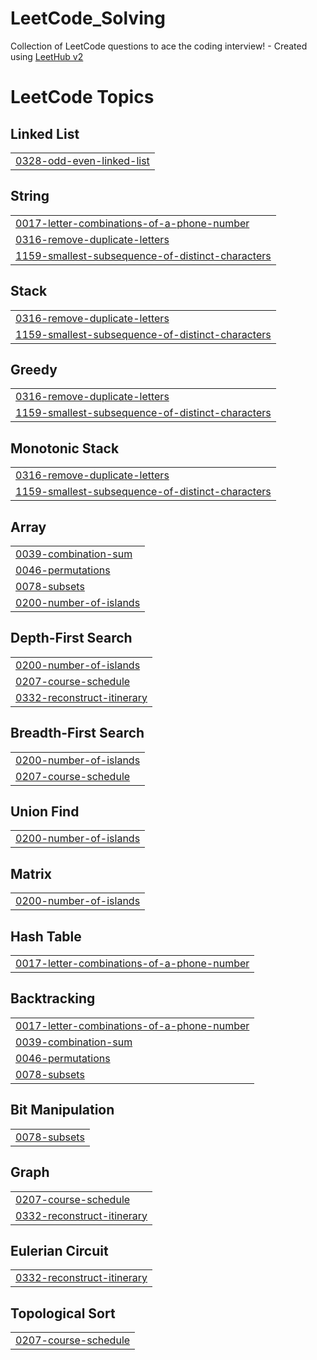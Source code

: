 # LeetCode_Solving
Collection of LeetCode questions to ace the coding interview! - Created using [LeetHub v2](https://github.com/arunbhardwaj/LeetHub-2.0)

<!---LeetCode Topics Start-->
# LeetCode Topics
## Linked List
|  |
| ------- |
| [0328-odd-even-linked-list](https://github.com/KimGiii/Algorithm/tree/master/0328-odd-even-linked-list) |
## String
|  |
| ------- |
| [0017-letter-combinations-of-a-phone-number](https://github.com/KimGiii/Algorithm/tree/master/0017-letter-combinations-of-a-phone-number) |
| [0316-remove-duplicate-letters](https://github.com/KimGiii/Algorithm/tree/master/0316-remove-duplicate-letters) |
| [1159-smallest-subsequence-of-distinct-characters](https://github.com/KimGiii/Algorithm/tree/master/1159-smallest-subsequence-of-distinct-characters) |
## Stack
|  |
| ------- |
| [0316-remove-duplicate-letters](https://github.com/KimGiii/Algorithm/tree/master/0316-remove-duplicate-letters) |
| [1159-smallest-subsequence-of-distinct-characters](https://github.com/KimGiii/Algorithm/tree/master/1159-smallest-subsequence-of-distinct-characters) |
## Greedy
|  |
| ------- |
| [0316-remove-duplicate-letters](https://github.com/KimGiii/Algorithm/tree/master/0316-remove-duplicate-letters) |
| [1159-smallest-subsequence-of-distinct-characters](https://github.com/KimGiii/Algorithm/tree/master/1159-smallest-subsequence-of-distinct-characters) |
## Monotonic Stack
|  |
| ------- |
| [0316-remove-duplicate-letters](https://github.com/KimGiii/Algorithm/tree/master/0316-remove-duplicate-letters) |
| [1159-smallest-subsequence-of-distinct-characters](https://github.com/KimGiii/Algorithm/tree/master/1159-smallest-subsequence-of-distinct-characters) |
## Array
|  |
| ------- |
| [0039-combination-sum](https://github.com/KimGiii/Algorithm/tree/master/0039-combination-sum) |
| [0046-permutations](https://github.com/KimGiii/Algorithm/tree/master/0046-permutations) |
| [0078-subsets](https://github.com/KimGiii/Algorithm/tree/master/0078-subsets) |
| [0200-number-of-islands](https://github.com/KimGiii/Algorithm/tree/master/0200-number-of-islands) |
## Depth-First Search
|  |
| ------- |
| [0200-number-of-islands](https://github.com/KimGiii/Algorithm/tree/master/0200-number-of-islands) |
| [0207-course-schedule](https://github.com/KimGiii/Algorithm/tree/master/0207-course-schedule) |
| [0332-reconstruct-itinerary](https://github.com/KimGiii/Algorithm/tree/master/0332-reconstruct-itinerary) |
## Breadth-First Search
|  |
| ------- |
| [0200-number-of-islands](https://github.com/KimGiii/Algorithm/tree/master/0200-number-of-islands) |
| [0207-course-schedule](https://github.com/KimGiii/Algorithm/tree/master/0207-course-schedule) |
## Union Find
|  |
| ------- |
| [0200-number-of-islands](https://github.com/KimGiii/Algorithm/tree/master/0200-number-of-islands) |
## Matrix
|  |
| ------- |
| [0200-number-of-islands](https://github.com/KimGiii/Algorithm/tree/master/0200-number-of-islands) |
## Hash Table
|  |
| ------- |
| [0017-letter-combinations-of-a-phone-number](https://github.com/KimGiii/Algorithm/tree/master/0017-letter-combinations-of-a-phone-number) |
## Backtracking
|  |
| ------- |
| [0017-letter-combinations-of-a-phone-number](https://github.com/KimGiii/Algorithm/tree/master/0017-letter-combinations-of-a-phone-number) |
| [0039-combination-sum](https://github.com/KimGiii/Algorithm/tree/master/0039-combination-sum) |
| [0046-permutations](https://github.com/KimGiii/Algorithm/tree/master/0046-permutations) |
| [0078-subsets](https://github.com/KimGiii/Algorithm/tree/master/0078-subsets) |
## Bit Manipulation
|  |
| ------- |
| [0078-subsets](https://github.com/KimGiii/Algorithm/tree/master/0078-subsets) |
## Graph
|  |
| ------- |
| [0207-course-schedule](https://github.com/KimGiii/Algorithm/tree/master/0207-course-schedule) |
| [0332-reconstruct-itinerary](https://github.com/KimGiii/Algorithm/tree/master/0332-reconstruct-itinerary) |
## Eulerian Circuit
|  |
| ------- |
| [0332-reconstruct-itinerary](https://github.com/KimGiii/Algorithm/tree/master/0332-reconstruct-itinerary) |
## Topological Sort
|  |
| ------- |
| [0207-course-schedule](https://github.com/KimGiii/Algorithm/tree/master/0207-course-schedule) |
<!---LeetCode Topics End-->